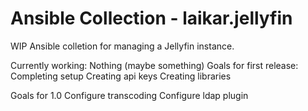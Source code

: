 # Ansible Collection - laikar.jellyfin

WIP Ansible colletion for managing a Jellyfin instance.

Currently working:
    Nothing (maybe something)
Goals for first release:
    Completing setup
    Creating api keys
    Creating libraries
    
Goals for 1.0
    Configure transcoding
    Configure ldap plugin
